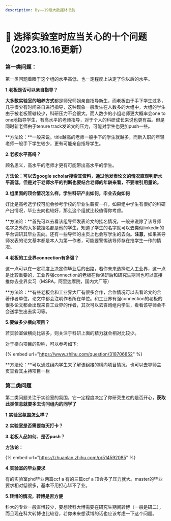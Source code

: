 ```yaml
---
description: By——19级大数据林书航
---
```


# 🤔 选择实验室时应当关心的十个问题（2023.10.16更新）

### 第一类问题：

第一类问题着眼于这个组的水平高低，也一定程度上决定了你以后的水平。

**1.老板是否可以亲自指导？**

**大多数实验室的培养方式**都是师兄师姐亲自指导新生，而老板由于手下学生过多，几乎很少有时间亲自进行指导，这种现象一般发生在人数多的大组中，大组的学生由于被老板管辖较少，科研压力不会很大。而人数少的小组老师更大概率会one to one地指导学生，有高水平的老师指导，对于个人的科研成长来说也更有益。但是同时新老师由于tenure track发论文的压力，可能对学生也更加push一些。

**方法论：**一般来说。title越高的老师一般手下的学生就越多，而新入职的年轻老师一般手下学生较少，更有可能亲自指导学生。

**2.老板水平高吗？**

顾名思义，高水平的老师才更有可能带出高水平的学生。

**方法论：**可以去google scholar搜索其资料，通过他发表论文的情况直观判断水平高低，但是对于老师水平的判断也要结合老师的年龄来看，不要**唯引用量论。**

**3.组里面的顶会情况怎么样，学生科研产出如何，毕业去向如何**

好比是高考选学校可能会参考学校的毕业生薪资一样，如果组中学生有很好的科研产出情况，毕业去向也较好，那么这个组就比较值得你考虑。

**方法论：**首先可以去看该组导师发表论文的挂名情况，一般来说除了该导师名字之外的大多数挂名都是他的学生，知道了学生的名字就可以去类似linkedin的平台调研其毕业去向。还有一些导师的主页上也会写学生的去向。**注意**，如果某导师发表的论文基本都是本人为第一作者，可能要警惕该导师存在抢学生一作的情况。

**4.老板的工业界connection有多强？**

这一点可以在一定程度上决定你毕业后的出路，若你未来选择进入工业界，这一点是比较重要的，工业界强connection的老板在你保研后和研究生期间也可以直接推你去业界实习（MSRA，阿里达摩院，国内大厂等）

**方法论：**有些老板会和工业界大厂有很多合作，合作情况可以去看论文的合著作者单位，论文中都会注明作者所在单位。和工业界有强connection的老板的很多论文都会出现来自工业界的作者，其次可以去咨询组内学生，看看该导师会不会送学生出去实习等。

**5.要做多少横向项目？**

若实验室做横向比较多，则关注于科研上面的精力就会相对比较少。

对于横向项目的影响，可以参考如下:

{% embed url="https://www.zhihu.com/question/318706852" %}

**方法论：**可以通过组内学生来了解该组接的横向项目情况，也可以去导师主页查看其主持项目一栏

### 第二类问题

第二类问题关注于实验室的氛围，它一定程度决定了你研究生过的是否开心，**获取此类信息就要多去询问组内的同学了**

**1.实验室氛围怎么样？**

**2.实验室是否需要每天打卡？**

**3.老板人品如何、是否push？**

**方法论：**

{% embed url="https://zhuanlan.zhihu.com/p/514592085" %}

**4.实验室的毕业要求**

有的实验室phd毕业两篇ccf a 有的三篇ccf a 顶会多了压力就大。master的毕业要求相对低很多，基本不用担心毕不了业。

**5.转博的情况，转博是否方便**

科大的专业一般直博较少，要想读科大博需要在研究生期间转博（一般是研二），而且现在科大转博也比较卷，若你未来想读博的话也应该考虑一下这个问题。
